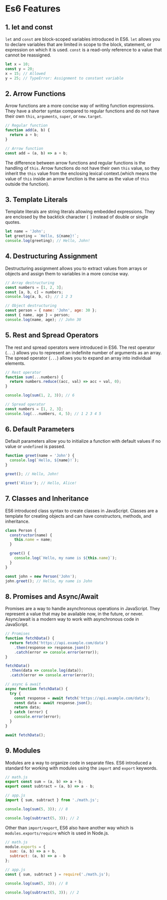 # Es6 Features

## 1. let and const

`let` and `const` are block-scoped variables introduced in ES6. `let` allows you to declare variables that are limited in scope to the block, statement, or expression on which it is used. `const` is a read-only reference to a value that cannot be reassigned.

```javascript
let x = 10;
const y = 20;
x = 15; // Allowed
y = 25; // TypeError: Assignment to constant variable
```

## 2. Arrow Functions

Arrow functions are a more concise way of writing function expressions. They have a shorter syntax compared to regular functions and do not have their own `this`, `arguments`, `super`, or `new.target`.

```javascript
// Regular function
function add(a, b) {
  return a + b;
}

// Arrow function
const add = (a, b) => a + b;
```

The difference between arrow functions and regular functions is the handling of `this`. Arrow functions do not have their own `this` value, so they inherit the `this` value from the enclosing lexical context.(which means the value of `this` inside an arrow function is the same as the value of `this` outside the function).

## 3. Template Literals

Template literals are string literals allowing embedded expressions. They are enclosed by the backtick character (` `) instead of double or single quotes.

```javascript
let name = 'John';
let greeting = `Hello, ${name}!`;
console.log(greeting); // Hello, John!
```

## 4. Destructuring Assignment

Destructuring assignment allows you to extract values from arrays or objects and assign them to variables in a more concise way.

```javascript
// Array destructuring
const numbers = [1, 2, 3];
const [a, b, c] = numbers;
console.log(a, b, c); // 1 2 3

// Object destructuring
const person = { name: 'John', age: 30 };
const { name, age } = person;
console.log(name, age); // John 30
```

## 5. Rest and Spread Operators

The rest and spread operators were introduced in ES6. The rest operator (`...`) allows you to represent an indefinite number of arguments as an array. The spread operator (`...`) allows you to expand an array into individual elements.

```javascript
// Rest operator
function sum(...numbers) {
  return numbers.reduce((acc, val) => acc + val, 0);
}

console.log(sum(1, 2, 3)); // 6

// Spread operator
const numbers = [1, 2, 3];
console.log(...numbers, 4, 5); // 1 2 3 4 5
```

## 6. Default Parameters

Default parameters allow you to initialize a function with default values if no value or `undefined` is passed.

```javascript
function greet(name = 'John') {
  console.log(`Hello, ${name}!`);
}

greet(); // Hello, John!

greet('Alice'); // Hello, Alice!
```

## 7. Classes and Inheritance

ES6 introduced class syntax to create classes in JavaScript. Classes are a template for creating objects and can have constructors, methods, and inheritance.

```javascript
class Person {
  constructor(name) {
    this.name = name;
  }

  greet() {
    console.log(`Hello, my name is ${this.name}`);
  }
}

const john = new Person('John');
john.greet(); // Hello, my name is John
```

## 8. Promises and Async/Await

Promises are a way to handle asynchronous operations in JavaScript. They represent a value that may be available now, in the future, or never. Async/await is a modern way to work with asynchronous code in JavaScript.

```javascript
// Promises
function fetchData() {
  return fetch('https://api.example.com/data')
    .then(response => response.json())
    .catch(error => console.error(error));
}

fetchData()
  .then(data => console.log(data));
  .catch(error => console.error(error));

// async & await
async function fetchData() {
  try {
    const response = await fetch('https://api.example.com/data');
    const data = await response.json();
    return data;
  } catch (error) {
    console.error(error);
  }
}

await fetchData();
```

## 9. Modules

Modules are a way to organize code in separate files. ES6 introduced a standard for working with modules using the `import` and `export` keywords.

```javascript
// math.js
export const sum = (a, b) => a + b;
export const subtract = (a, b) => a - b;

// app.js
import { sum, subtract } from './math.js';

console.log(sum(5, 3)); // 8

console.log(subtract(5, 3)); // 2
```


Other than `import/export`, ES6 also have another way which is `modules.exports/require` which is used in Node.js.

```javascript
// math.js
module.exports = {
  sum: (a, b) => a + b,
  subtract: (a, b) => a - b
};

// app.js
const { sum, subtract } = require('./math.js');

console.log(sum(5, 3)); // 8

console.log(subtract(5, 3)); // 2
```




